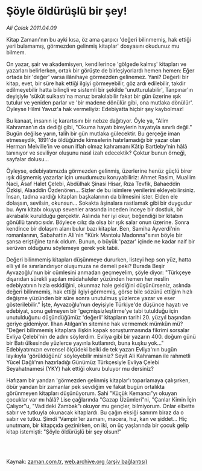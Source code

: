 # Şöyle öldürüşlü bir şey!

*Ali Çolak 2011.04.09*

<td class="columnist-detail">
<p>Kitap Zamanı'nın bu ayki kısa, öz ama çarpıcı 'değeri bilinmemiş, hak ettiği yeri bulamamış, görmezden gelinmiş kitaplar' dosyasını okudunuz mu bilmem.</p>
<p>
<div id="haberMetinDiv">
<p>On yazar, şair ve akademisyen, kendilerince 'gölgede kalmış' kitapları ve yazarları belirlerken, ortak bir görüşte de birleşiyorlardı hemen hemen: Eğer ortada bir 'değer' varsa ilânihaye görmezden gelinemez. Yani? Değerli bir kitap, evet, bir süre hak ettiği ilgiyi görmeyebilir, göz ardı edilebilir, takdir edilmeyebilir hatta bilinçli ve sistemli bir şekilde 'unutturulabilir', Tanpınar'ın deyişiyle 'sükût suikastı'na maruz bırakılabilir fakat bir gün üzerine ışık tutulur ve yeniden parlar ve 'bir madene dönülür gibi, ona mutlaka dönülür'. Öyleyse Hilmi Yavuz'a hak vermeliyiz: Edebiyatta hiçbir şey kaybolmaz!
<p>Bu kanaat, insanın iç karartısını bir nebze dağıtıyor. Öyle ya, "Alim Kahraman'ın da dediği gibi, "Okuma hayatı bireylerin hayatıyla sınırlı değil." Bugün değilse yarın, talih bir gün mutlaka gülecektir. Bu gerçeğe iman etmeseydik, 1891'de öldüğünde kimselerin hatırlamadığı bir yazar olan Herman Melville'in ve onun iflah olmaz kahramanı Kâtip Bartleby'nin hâlâ tanınıyor ve seviliyor oluşunu nasıl izah edecektik? Çoktur bunun örneği, sayfalar dolusu...
<p>Öyleyse, edebiyatımızda görmezden gelinmiş, üzerlerine henüz güçlü birer ışık düşmemiş yazarlar için umudumuzu koruyabiliriz: Ahmet Rasim, Muallim Naci, Âsaf Halet Çelebi, Abdülhak Şinasi Hisar, Rıza Tevfik, Bahaeddin Özkişi, Alaaddin Özdenören... Sizler de bu isimlere yenilerini ekleyebilirsiniz. İnsan, tadına vardığı kitapları başkalarının da bilmesini ister. Elden ele dolaşsın, sevilsin, okunsun... Sokakta âşinalara rastlamak gibi bir duygudur bu. Aynı kitabı okuyup sevenler arasında inceden inceye bir dostluk, bir akrabalık kurulduğu gerçektir. Aslında her iyi okur, beğendiği bir kitabın gönüllü tanıtıcısıdır. Böylece cılız da olsa bir ışık salar onun üzerine. Sonra kendince bir dolaşım alanı bulur bazı kitaplar. Ben, Samiha Ayverdi'nin romanlarının, Sabahattin Ali'nin "Kürk Mantolu Madonna"sının böyle bir şansa eriştiğine tanık oldum. Bunun, o büyük 'pazar' içinde ne kadar naif bir serüven olduğunu söylemeye gerek yok tabii.
<p>Değeri bilinmemiş kitapları düşünmeye dururken, listeyi hep son yüz, hatta elli yıl ile sınırlandırıyor oluşumuza ne demeli peki? Burada Beşir Ayvazoğlu'nun bir cümlesini anmadan geçmeyelim, şöyle diyor: "Türkçeye dışarıdan sürekli yapılan müdahaleler yüzünden hemen her neslin edebiyatının hızla eskidiğini, okunmaz hale geldiğini düşünürseniz, aslında değeri bilinmemiş, hak ettiği ilgiyi görmemiş, görse bile sözünü ettiğim hızlı değişme yüzünden bir süre sonra unutulmuş yüzlerce yazar ve eser gösterilebilir." İşte, Ayvazoğlu'nun deyişiyle Türkiye'de düşünce hayatı ve edebiyat, sonu gelmeyen bir 'geçmişsizleştirme'ye tabi tutulduğu için unutulduğunu düşündüğümüz 'değerli' kitapların tarihi 20. yüzyıl başından geriye gidemiyor. İlhan Atılgan'ın sitemine hak vermemek mümkün mü? "Değeri bilinmemiş kitaplara ilişkin kapak soruşturmasında fikrimi sorsalar Evliya Çelebi'nin de adını söylerdim. Evliya gibi bir yazarın 400. doğum günü bir Batı ülkesinde yüzlerce yayınla kutlanırdı, buna kuşku yok..." Edebiyatımızın evrensel ölçüdeki belki de tek yazarı Evliya'nın bugün layıkıyla 'görüldüğünü' söyleyebilir misiniz? Seyit Ali Kahraman ile rahmetli Yücel Dağlı'nın hazırladığı Günümüz Türkçesiyle Evliya Çelebi Seyahatnamesi (YKY) hak ettiği okuru buluyor mu dersiniz? 
<p>Hafızam bir yandan 'görmezden gelinmiş kitaplar'ı toparlamaya çalışırken, öbür yandan bir zamanlar pek sevdiğim ve fakat bugün ortalıkta görünmeyen kitapları düşünüyorum. Sahi "Küçük Kemancı"yı okuyan çocuklar var mı hâlâ? Lise çağlarında "Gazap Üzümleri"ni, "Çanlar Kimin İçin Çalıyor"u, "Vadideki Zambak"ı okuyor mu gençler, bilmiyorum. Onlar elbette sabır ve tutkuyla okunacak kitaplardı. Bu çağın eksiği sanırım biraz da o sabır ve tutku. Şimdi 'Vampir'ler zamanı, macera, hız, kan ve şiddet... Hiç unutmam, bir kitapçıda gezinirken, on iki, on üç yaşlarında bir çocuk gelip kitap istemişti: "Şöyle öldürüşlü bir şey olsun!" </p></p></p></p></p></div>
</p>


<p><br>
		 </br></p></td>

Kaynak: [zaman.com.tr](http://zaman.com.tr/yazar.do?yazino=1119208), [web.archive.org (arşiv bağlantısı)](http://web.archive.org/web/20110828180852/http://zaman.com.tr:80/yazar.do?yazino=1119208)

